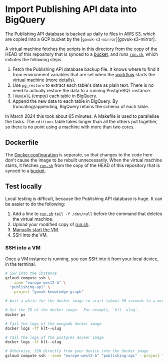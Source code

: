 # Import Publishing API data into BigQuery

The Publishing API database is backed up daily to files in AWS S3, which are copied into a GCP bucket by the [`govuk-s3-mirror`][govuk-s3-mirror].

A virtual machine fetches the scripts in this directory from the copy of the HEAD of this repository that is synced to a [bucket][bucket], and runs [`run.sh`][run.sh], which initiates the following steps.

1. Fetch the Publishing API database backup file.  It knows where to find it from environment variables that are set when the [workflow][workflow-terraform] starts the virtual machine ([more details][docker]).
2. Use `pg_restore` to extract each table's data as plain text.  There is no need to actually restore the data to a running PostgreSQL instance.
3. `TRUNCATE` (empty) each table in BigQuery.
4. Append the new data to each table in BigQuery.  By truncating/appending, BigQuery retains the schema of each table.

In March 2024 this took about 65 minutes.  A Makefile is used to parallelise the tasks.  The `editions` table takes longer than all the others put together, so there is no point using a machine with more than two cores.

## Dockerfile

The [Docker configuration][docker] is separate, so that changes to the code here don't cause the image to be rebuilt unnecessarily.  When the virtual machine starts, it fetches [`run.sh`][run.sh] from the copy of the HEAD of this repository that is synced to a [bucket][bucket].

## Test locally

Local testing is difficult, because the Publishing API database is huge.  It can be easier to do the following:

1. Add a line to [`run.sh`][run.sh] `tail -f /dev/null` before the command that deletes the virtual machine.
2. Upload your modified copy of [run.sh].
3. [Manually start the VM][docker-readme].
4. SSH into the VM.

### SSH into a VM

Once a VM instance is running, you can SSH into it from your local device, in the
terminal.

```sh
# SSH into the instance
gcloud compute ssh \
  --zone "europe-west2-b" \
  "publishing-api" \
  --project "govuk-knowledge-graph"

# Wait a while for the docker image to start (about 30 seconds to a minute)

# Get the ID of the docker image.  For example, `klt--ulug`.
docker ps

# Tail the logs of the mongodb docker image
docker logs -tf klt--ulug

# Tail the logs of the postgres docker image
docker logs -tf klt--ulug

# Otherwise, SSH directly from your device into the docker image
gcloud compute ssh --zone "europe-west2-b" "publishing-api" --project "govuk-knowledge-graph" -- container "klt--ulug"
```

[bucket]: https://console.cloud.google.com/storage/browser/govuk-knowledge-graph-repository
[docker]: ../../docker/publishing-api
[docker-readme]: ../../docker/publishing-api/README.md
[run.sh]: ./run.sh
[workflow-terraform]: ../../terraform/workflows/govuk-integration-database-backups.yaml
